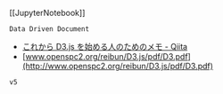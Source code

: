 [[JupyterNotebook]]

`Data Driven Document`

- [これから D3.js を始める人のためのメモ - Qiita](https://qiita.com/corestate55/items/e70d5981c33a89f63367)
- [www.openspc2.org/reibun/D3.js/pdf/D3.pdf](http://www.openspc2.org/reibun/D3.js/pdf/D3.pdf)

`v5`
